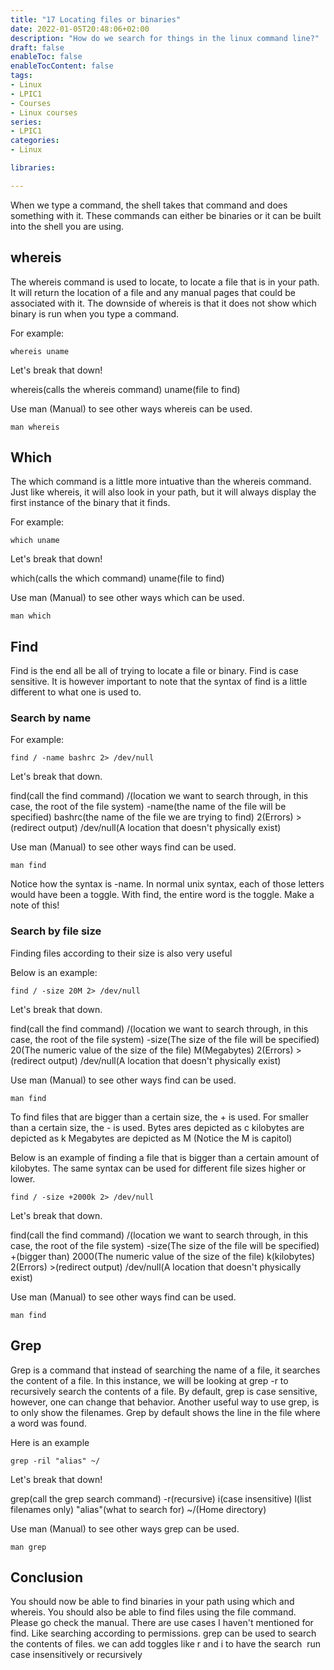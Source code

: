 ```yaml
---
title: "17 Locating files or binaries"
date: 2022-01-05T20:48:06+02:00
description: "How do we search for things in the linux command line?"
draft: false
enableToc: false
enableTocContent: false
tags:
- Linux
- LPIC1
- Courses
- Linux courses
series:
- LPIC1
categories:
- Linux

libraries:

---
```


When we type a command, the shell takes that command and does something with it.
These commands can either be binaries or it can be built into the shell you are using.

## whereis

The whereis command is used to locate, to locate a file that is in your path.
It will return the location of a file and any manual pages that could be associated with it.
The downside of whereis is that it does not show which binary is run when you type a command.

For example:

```
whereis uname
```

Let's break that down!

whereis(calls the whereis command) uname(file to find)

Use man (Manual) to see other ways whereis can be used.

```
man whereis
```

## Which

The which command is a little more intuative than the whereis command.
Just like whereis, it will also look in your path, but it will always display the first instance of the binary that it finds.

For example:

```
which uname
```

Let's break that down!

which(calls the which command) uname(file to find)

Use man (Manual) to see other ways which can be used.

```
man which
```

## Find

Find is the end all be all of trying to locate a file or binary.
Find is case sensitive.
It is however important to note that the syntax of find is a little different to what one is used to.

### Search by name

For example:

```
find / -name bashrc 2> /dev/null
```

Let's break that down.

find(call the find command) /(location we want to search through, in this case, the root of the file system) -name(the name of the file will be specified) bashrc(the name of the file we are trying to find) 2(Errors) >(redirect output) /dev/null(A location that doesn't physically exist)

Use man (Manual) to see other ways find can be used.

```
man find
```

Notice how the syntax is -name. In normal unix syntax, each of those letters would have been a toggle.
With find, the entire word is the toggle.
Make a note of this!

### Search by file size

Finding files according to their size is also very useful

Below is an example:

```
find / -size 20M 2> /dev/null
```

Let's break that down.

find(call the find command) /(location we want to search through, in this case, the root of the file system) -size(The size of the file will be specified) 20(The numeric value of the size of the file) M(Megabytes) 2(Errors) >(redirect output) /dev/null(A location that doesn't physically exist)

Use man (Manual) to see other ways find can be used.

```
man find
```

To find files that are bigger than a certain size, the + is used.
For smaller than a certain size, the - is used.
Bytes ares depicted as c
kilobytes are depicted as k
Megabytes are depicted as M (Notice the M is capitol)

Below is an example of finding a file that is bigger than a certain amount of kilobytes.
The same syntax can be used for different file sizes higher or lower.

```
find / -size +2000k 2> /dev/null
```

Let's break that down.

find(call the find command) /(location we want to search through, in this case, the root of the file system) -size(The size of the file will be specified) +(bigger than) 2000(The numeric value of the size of the file) k(kilobytes) 2(Errors) >(redirect output) /dev/null(A location that doesn't physically exist)

Use man (Manual) to see other ways find can be used.

```
man find
```

## Grep

Grep is a command that instead of searching the name of a file, it searches the content of a file.
In this instance, we will be looking at grep -r to recursively search the contents of a file.
By default, grep is case sensitive, however, one can change that behavior.
Another useful way to use grep, is to only show the filenames. 
Grep by default shows the line in the file where a word was found.


Here is an example

```
grep -ril "alias" ~/
```

Let's break that down!

grep(call the grep search command) -r(recursive) i(case insensitive) l(list filenames only) "alias"(what to search for) ~/(Home directory)

Use man (Manual) to see other ways grep can be used.

```
man grep
```

## Conclusion

You should now be able to find binaries in your path using which and whereis.
You should also be able to find files using the file command.
Please go check the manual. There are use cases I haven't mentioned for find.
Like searching according to permissions.
grep can be used to search the contents of files. we can add toggles like r and i to have the search  run case insensitively or recursively